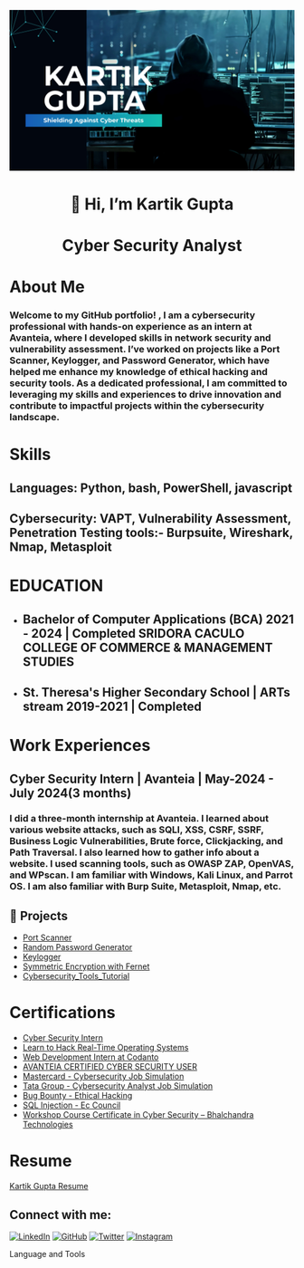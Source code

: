 ![logo](https://github.com/kartik8411/kartik8411/blob/main/banner.png)
<h1 align="center">👋 Hi, I’m Kartik Gupta</h1>

<h1 align="center"> Cyber Security Analyst 




# About Me

### Welcome to my GitHub portfolio! , I am a cybersecurity professional with hands-on experience as an intern at Avanteia, where I developed skills in network security and vulnerability assessment. I’ve worked on projects like a Port Scanner, Keylogger, and Password Generator, which have helped me enhance my knowledge of ethical hacking and security tools. As a dedicated professional, I am committed to leveraging my skills and experiences to drive innovation and contribute to impactful projects within the cybersecurity landscape.

# Skills

## <p>Languages: Python, bash, PowerShell, javascript
## Cybersecurity: VAPT, Vulnerability Assessment, Penetration Testing tools:- Burpsuite, Wireshark, Nmap, Metasploit</p>

# EDUCATION 

- ## Bachelor of Computer Applications (BCA) 2021 - 2024 | Completed SRIDORA CACULO COLLEGE OF COMMERCE & MANAGEMENT STUDIES

- ## St. Theresa's Higher Secondary School | ARTs stream 2019-2021 | Completed

# Work Experiences 

## Cyber Security Intern |  Avanteia | May-2024  - July 2024(3 months)
### I did a three-month internship at Avanteia. I learned about various website attacks, such as SQLI, XSS, CSRF, SSRF, Business Logic Vulnerabilities, Brute force, Clickjacking, and Path Traversal. I also learned how to gather info about a website. I used scanning tools, such as  OWASP ZAP, OpenVAS,  and WPscan. I am familiar with Windows, Kali Linux, and Parrot OS. I am also familiar with Burp Suite, Metasploit, Nmap, etc.

## 📂 Projects

- [Port Scanner](https://github.com/kartik8411/Port-Scanner)
- [Random Password Generator](https://github.com/kartik8411/password_Generator)
- [Keylogger](https://github.com/kartik8411/Keylogger)
- [Symmetric Encryption with Fernet](https://github.com/kartik8411/SymmetricEncrypt)
- [Cybersecurity_Tools_Tutorial](https://github.com/kartik8411/Cybersecurity_Tools_Tutorial)

<h1>Certifications</h1>

  - [Cyber Security Intern](https://github.com/kartik8411/kartik8411/blob/main/Certifications/Avanteia%20Internship%20Certificate.png)
  - [Learn to Hack Real-Time Operating Systems](https://github.com/kartik8411/kartik8411/blob/main/Certifications/NullClass.pdf)
  - [Web Development Intern at Codanto](https://github.com/kartik8411/kartik8411/blob/main/Certifications/Codanto%20Internship%20Certificate.png)
  - [AVANTEIA CERTIFIED CYBER SECURITY USER](https://github.com/kartik8411/kartik8411/blob/main/Certifications/Avanteia%20Certificate.png)
  - [Mastercard - Cybersecurity Job Simulation](https://github.com/kartik8411/kartik8411/blob/main/Certifications/mastercard%20Certificate.png)
  - [Tata Group - Cybersecurity Analyst Job Simulation](https://github.com/kartik8411/kartik8411/blob/main/Certifications/Forage.png)
  - [Bug Bounty - Ethical Hacking](https://github.com/kartik8411/kartik8411/blob/main/Certifications/udemy.jpg)
  - [SQL Injection - Ec Council](https://github.com/kartik8411/kartik8411/blob/main/Certifications/EC%20Council%20Certificate.png)
  - [Workshop Course Certificate in Cyber Security – Bhalchandra Technologies](https://github.com/kartik8411/kartik8411/blob/main/Certifications/Workshop%20Certificate.png)

 <h1>Resume</h1> 

[Kartik Gupta Resume]()







## Connect with me:
[![LinkedIn](https://img.shields.io/badge/LinkedIn-0077B5?style=for-the-badge&logo=linkedin&logoColor=white)](https://www.linkedin.com/in/kartikgupta007)
[![GitHub](https://img.shields.io/badge/GitHub-181717?style=for-the-badge&logo=github&logoColor=white)](https://github.com/kartik8411)
[![Twitter](https://img.shields.io/badge/Twitter-1DA1F2?style=for-the-badge&logo=twitter&logoColor=white)](https://x.com/KartikG91125649)
[![Instagram](https://img.shields.io/badge/Instagram-E4405F?style=for-the-badge&logo=instagram&logoColor=white)](https://www.instagram.com/kartikgupta9014)


  Language and Tools





</p>

<!---
kartik8411/kartik8411 is a ✨ special ✨ repository because its `README.md` (this file) appears on your GitHub profile.
You can click the Preview link to take a look at your changes.
--->
